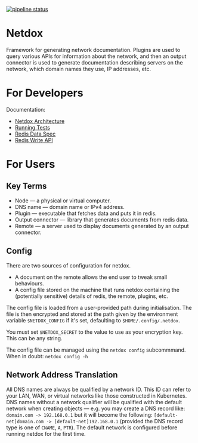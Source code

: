 [![pipeline status](https://gitlab.allette.com.au/allette/netdox/netdox-redis/badges/dev/pipeline.svg)](https://gitlab.allette.com.au/allette/netdox/netdox-redis/-/commits/dev)
# Netdox 

Framework for generating network documentation. Plugins are used to query various APIs for information about the network, and then an output connector is used to generate documentation describing servers on the network, which domain names they use, IP addresses, etc.

# For Developers

Documentation:
+ [Netdox Architecture](/docs/arch.md)
+ [Running Tests](/docs/testing.md)
+ [Redis Data Spec](/docs/data.md)
+ [Redis Write API](/docs/functions.md)

# For Users

## Key Terms

+ Node — a physical or virtual computer.
+ DNS name — domain name or IPv4 address.
+ Plugin — executable that fetches data and puts it in redis.
+ Output connector — library that generates documents from redis data.
+ Remote — a server used to display documents generated by an output connector.

## Config

There are two sources of configuration for netdox. 
+ A document on the remote allows the end user to tweak small behaviours. 
+ A config file stored on the machine that runs netdox containing the (potentially sensitive) details of redis, the remote, plugins, etc.

The config file is loaded from a user-provided path during initialisation. The file is then encrypted and stored at the path given by the environment variable `$NETDOX_CONFIG` if it's set, defaulting to `$HOME/.config/.netdox`.

You must set `$NETDOX_SECRET` to the value to use as your encryption key. This can be any string.

The config file can be managed using the `netdox config` subcommmand. When in doubt: `netdox config -h`

## Network Address Translation

All DNS names are always be qualified by a network ID. This ID can refer to your LAN, WAN, or virtual networks like those constructed in Kubernetes.
DNS names without a network qualifier will be qualified with the default network when creating objects — e.g. you may create a DNS record like:
    `domain.com -> 192.168.0.1`
but it will become the following:
    `[default-net]domain.com -> [default-net]192.168.0.1`
(provided the DNS record type is one of `CNAME`, `A`, `PTR`).
The default network is configured before running netdox for the first time.
